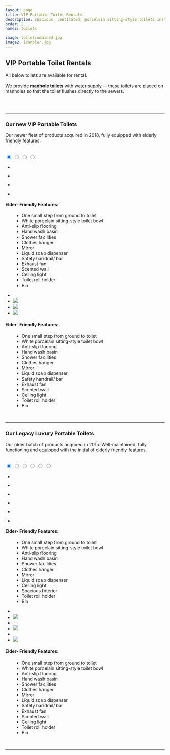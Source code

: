 ```yaml
---
layout: page
title: VIP Portable Toilet Rentals
description: Spacious, ventilated, porcelain sitting-style toilets installed with elderly-friendly features. 
order: 2
name2: toilets

image: toiletcombined.jpg
image2: iconblur.jpg
---
```

<section>
<h2>VIP Portable Toilet Rentals</h2>
All below toilets are available for rental. <br /><br />
We provide <b>manhole toilets</b> with water supply -- these toilets are placed on manholes so that the toilet flushes directly to the sewers. 

<br /><br />
<hr />
<h3><b>Our new </b>VIP Portable Toilets</h3>
Our newer fleet of products acquired in 2018, fully equipped with elderly friendly features.
<br/>
<br/>
<br/>
    <div class="container">
        <div class="carousel">
            <input type="radio" name="slides" checked="checked" id="slide-1">
            <input type="radio" name="slides" id="slide-2">
            <input type="radio" name="slides" id="slide-3">
            <input type="radio" name="slides" id="slide-4">
            <ul class="carousel__slides">
                <li class="carousel__slide">
                    <figure>
                        <div>
                            <img src="assets/images/toilet11.jpg" alt="">
                        </div>
                    </figure>
                </li>
                <li class="carousel__slide">
                    <figure>
                        <div>
                            <img src="assets/images/toilet12.jpg" alt="">
                        </div>
                    </figure>
                </li>
                <li class="carousel__slide">
                    <figure>
                        <div>
                            <img src="assets/images/toilet13.jpg" alt="">
                        </div>
                    </figure>
                </li>
                <li class="carousel__slide">
                    <figure>
                        <div>
                            <img src="assets/images/toilet14.jpg" alt="">
                        </div>
                    </figure>
                </li>
            </ul> 
			<span class="carousel__words">
			<h4>Elder- Friendly Features:</h4>
			<ul>
				<li style="margin-left: 2em">One small step from ground to toilet</li>
				<li style="margin-left: 2em">White porcelain sitting-style toilet bowl</li>
				<li style="margin-left: 2em">Anti-slip flooring</li>
				<li style="margin-left: 2em">Hand wash basin</li>
				<li style="margin-left: 2em">Shower facilities</li>
				<li style="margin-left: 2em">Clothes hanger</li>
				<li style="margin-left: 2em">Mirror</li>
				<li style="margin-left: 2em">Liquid soap dispenser</li>
				<li style="margin-left: 2em">Safety handrail/ bar</li>
				<li style="margin-left: 2em">Exhaust fan</li>
				<li style="margin-left: 2em">Scented wall</li>
				<li style="margin-left: 2em">Ceiling light</li>
				<li style="margin-left: 2em">Toilet roll holder</li>
				<li style="margin-left: 2em">Bin</li>
			</ul>
			</span>
            <ul class="carousel__thumbnails">
                <li>
                    <label style="margin: 0" for="slide-1"><img src="assets/images/toilet11.jpg" alt=""></label>
                </li>
                <li>
                    <label style="margin: 0" for="slide-2"><img src="assets/images/toilet12.jpg"></label>
                </li>
                <li>
                    <label style="margin: 0" for="slide-3"><img src="assets/images/toilet13.jpg"></label>
                </li>
                <li>
                    <label style="margin: 0" for="slide-4"><img src="assets/images/toilet14.jpg"></label>
                </li>
            </ul>
        </div>
    </div>
<span class="carousel__outside_words">
<h4>Elder- Friendly Features:</h4>
<ul>
	<li style="margin-left: 2em">One small step from ground to toilet</li>
	<li style="margin-left: 2em">White porcelain sitting-style toilet bowl</li>
	<li style="margin-left: 2em">Anti-slip flooring</li>
	<li style="margin-left: 2em">Hand wash basin</li>
	<li style="margin-left: 2em">Shower facilities</li>
	<li style="margin-left: 2em">Clothes hanger</li>
	<li style="margin-left: 2em">Mirror</li>
	<li style="margin-left: 2em">Liquid soap dispenser</li>
	<li style="margin-left: 2em">Safety handrail/ bar</li>
	<li style="margin-left: 2em">Exhaust fan</li>
	<li style="margin-left: 2em">Scented wall</li>
	<li style="margin-left: 2em">Ceiling light</li>
	<li style="margin-left: 2em">Toilet roll holder</li>
	<li style="margin-left: 2em">Bin</li>
</ul>
</span>
 
<br />
</section> 

<section>
<hr />

<h3><b>Our Legacy </b>Luxury Portable Toilets</h3>
Our older batch of products acquired in 2015. Well-maintained, fully functioning and equipped with the initial of elderly friendly features.
<br/>
<br/>
<br/>
    <div class="container2">
        <div class="carousel2">
            <input type="radio" name="slides2" checked="checked" id="slide-21">
            <input type="radio" name="slides2" id="slide-22">
            <input type="radio" name="slides2" id="slide-23">
            <input type="radio" name="slides2" id="slide-24">
            <input type="radio" name="slides2" id="slide-25">
            <input type="radio" name="slides2" id="slide-26">
            <ul class="carousel2__slides">
                <li class="carousel2__slide">
                    <figure>
                        <div>
                            <img src="assets/images/beigetoilet.webp" alt="">
                        </div>
                    </figure>
                </li>
                <li class="carousel2__slide">
                    <figure>
                        <div>
                            <img src="assets/images/beigetoilet2.webp" alt="">
                        </div>
                    </figure>
                </li>
                <li class="carousel2__slide">
                    <figure>
                        <div>
                            <img src="assets/images/greentoilet.webp" alt="">
                        </div>
                    </figure>
                </li>
                <li class="carousel2__slide">
                    <figure>
                        <div>
                            <img src="assets/images/greentoilet2.webp" alt="">
                        </div>
                    </figure>
                </li>
                <li class="carousel2__slide">
                    <figure>
                        <div>
                            <img src="assets/images/bluetoilet.webp" alt="">
                        </div>
                    </figure>
                </li>
                <li class="carousel2__slide">
                    <figure>
                        <div>
                            <img src="assets/images/bluetoilet2.webp" alt="">
                        </div>
                    </figure>
                </li>
            </ul> 
			<span class="carousel2__words">
			<h4>Elder- Friendly Features:</h4>
			<ul>
				<li style="margin-left: 2em">One small step from ground to toilet</li>
				<li style="margin-left: 2em">White porcelain sitting-style toilet bowl</li>
				<li style="margin-left: 2em">Anti-slip flooring</li>
				<li style="margin-left: 2em">Hand wash basin</li>
				<li style="margin-left: 2em">Shower facilities</li>
				<li style="margin-left: 2em">Clothes hanger</li>
				<li style="margin-left: 2em">Mirror</li>
				<li style="margin-left: 2em">Liquid soap dispenser</li>
				<li style="margin-left: 2em">Ceiling light</li>
				<li style="margin-left: 2em">Spacious Interior</li>
				<li style="margin-left: 2em">Toilet roll holder</li>
				<li style="margin-left: 2em">Bin</li>
			</ul>
			</span>
            <ul class="carousel2__thumbnails">
                <li>
                    <label style="margin: 0" for="slide-21"><img src="assets/images/beigetoilet.webp" alt=""></label>
                </li>
                <li>
                    <label style="margin: 0" for="slide-22"><img src="assets/images/beigetoilet2.webp"></label>
                </li>
                <li>
                    <label style="margin: 0" for="slide-23"><img src="assets/images/greentoilet.webp" alt=""></label>
                </li>
                <li>
                    <label style="margin: 0" for="slide-24"><img src="assets/images/greentoilet2.webp"></label>
                </li>
                <li>
                    <label style="margin: 0" for="slide-25"><img src="assets/images/bluetoilet.webp" alt=""></label>
                </li>
                <li>
                    <label style="margin: 0" for="slide-26"><img src="assets/images/bluetoilet2.webp"></label>
                </li>
            </ul>
        </div>
    </div>
<span class="carousel2__outside_words">
<h4>Elder- Friendly Features:</h4>
<ul>
	<li style="margin-left: 2em">One small step from ground to toilet</li>
	<li style="margin-left: 2em">White porcelain sitting-style toilet bowl</li>
	<li style="margin-left: 2em">Anti-slip flooring</li>
	<li style="margin-left: 2em">Hand wash basin</li>
	<li style="margin-left: 2em">Shower facilities</li>
	<li style="margin-left: 2em">Clothes hanger</li>
	<li style="margin-left: 2em">Mirror</li>
	<li style="margin-left: 2em">Liquid soap dispenser</li>
	<li style="margin-left: 2em">Safety handrail/ bar</li>
	<li style="margin-left: 2em">Exhaust fan</li>
	<li style="margin-left: 2em">Scented wall</li>
	<li style="margin-left: 2em">Ceiling light</li>
	<li style="margin-left: 2em">Toilet roll holder</li>
	<li style="margin-left: 2em">Bin</li>
</ul>
</span>
 
<br />
<hr />

</section> 